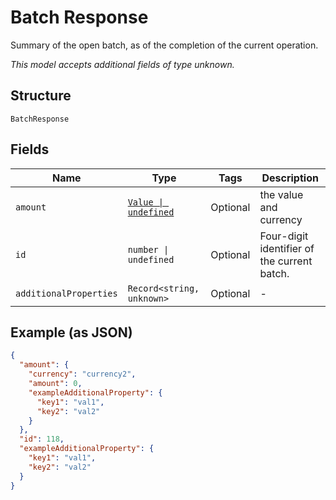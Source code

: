 
# Batch Response

Summary of the open batch, as of the completion of the current operation.

*This model accepts additional fields of type unknown.*

## Structure

`BatchResponse`

## Fields

| Name | Type | Tags | Description |
|  --- | --- | --- | --- |
| `amount` | [`Value \| undefined`](../../doc/models/value.md) | Optional | the value and currency |
| `id` | `number \| undefined` | Optional | Four-digit identifier of the current batch. |
| `additionalProperties` | `Record<string, unknown>` | Optional | - |

## Example (as JSON)

```json
{
  "amount": {
    "currency": "currency2",
    "amount": 0,
    "exampleAdditionalProperty": {
      "key1": "val1",
      "key2": "val2"
    }
  },
  "id": 118,
  "exampleAdditionalProperty": {
    "key1": "val1",
    "key2": "val2"
  }
}
```

